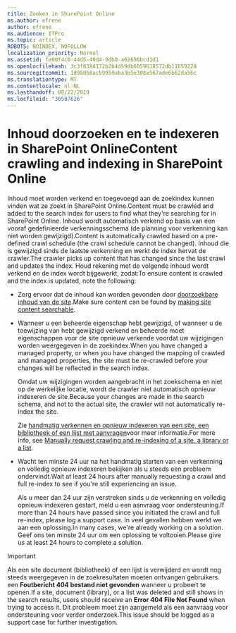 ```yaml
---
title: Zoeken in SharePoint Online
ms.author: efrene
author: efrene
ms.audience: ITPro
ms.topic: article
ROBOTS: NOINDEX, NOFOLLOW
localization_priority: Normal
ms.assetid: fe00f4c0-44d5-49d4-9db0-a62698bcd1d1
ms.openlocfilehash: 3c3f6384172b2b4d59db6059618572db11059228
ms.sourcegitcommit: 1d98db8acb9959aba3b5e308a567ade6b62da56c
ms.translationtype: MT
ms.contentlocale: nl-NL
ms.lasthandoff: 08/22/2019
ms.locfileid: "36507626"
---
```

# <a name="content-crawling-and-indexing-in-sharepoint-online"></a><span data-ttu-id="a10b1-102">Inhoud doorzoeken en te indexeren in SharePoint Online</span><span class="sxs-lookup"><span data-stu-id="a10b1-102">Content crawling and indexing in SharePoint Online</span></span>

<span data-ttu-id="a10b1-103">Inhoud moet worden verkend en toegevoegd aan de zoekindex kunnen vinden wat ze zoekt in SharePoint Online.</span><span class="sxs-lookup"><span data-stu-id="a10b1-103">Content must be crawled and added to the search index for users to find what they're searching for in SharePoint Online.</span></span> <span data-ttu-id="a10b1-104">Inhoud wordt automatisch verkend op basis van een vooraf gedefinieerde verkenningsschema (de planning voor verkenning kan niet worden gewijzigd).</span><span class="sxs-lookup"><span data-stu-id="a10b1-104">Content is automatically crawled based on a pre-defined crawl schedule (the crawl schedule cannot be changed).</span></span> <span data-ttu-id="a10b1-105">Inhoud die is gewijzigd sinds de laatste verkenning en werkt de index hervat de crawler.</span><span class="sxs-lookup"><span data-stu-id="a10b1-105">The crawler picks up content that has changed since the last crawl and updates the index.</span></span> <span data-ttu-id="a10b1-106">Houd rekening met de volgende inhoud wordt verkend en de index wordt bijgewerkt, zodat:</span><span class="sxs-lookup"><span data-stu-id="a10b1-106">To ensure content is crawled and the index is updated, note the following:</span></span>

- <span data-ttu-id="a10b1-107">Zorg ervoor dat de inhoud kan worden gevonden door [doorzoekbare inhoud van de site](https://docs.microsoft.com/sharepoint/make-site-content-searchable).</span><span class="sxs-lookup"><span data-stu-id="a10b1-107">Make sure content can be found by [making site content searchable](https://docs.microsoft.com/sharepoint/make-site-content-searchable).</span></span>

- <span data-ttu-id="a10b1-108">Wanneer u een beheerde eigenschap hebt gewijzigd, of wanneer u de toewijzing van hebt gewijzigd verkend en beheerde moet eigenschappen voor de site opnieuw verkende voordat uw wijzigingen worden weergegeven in de zoekindex.</span><span class="sxs-lookup"><span data-stu-id="a10b1-108">When you have changed a managed property, or when you have changed the mapping of crawled and managed properties, the site must be re-crawled before your changes will be reflected in the search index.</span></span> 

    <span data-ttu-id="a10b1-109">Omdat uw wijzigingen worden aangebracht in het zoekschema en niet op de werkelijke locatie, wordt de crawler niet automatisch opnieuw indexeren de site.</span><span class="sxs-lookup"><span data-stu-id="a10b1-109">Because your changes are made in the search schema, and not to the actual site, the crawler will not automatically re-index the site.</span></span> 

    <span data-ttu-id="a10b1-110">Zie [handmatig verkennen en opnieuw indexeren van een site, een bibliotheek of een lijst met aanvragen](https://docs.microsoft.com/sharepoint/crawl-site-conten)voor meer informatie.</span><span class="sxs-lookup"><span data-stu-id="a10b1-110">For more info, see [Manually request crawling and re-indexing of a site, a library or a list](https://docs.microsoft.com/sharepoint/crawl-site-conten).</span></span>

- <span data-ttu-id="a10b1-111">Wacht ten minste 24 uur na het handmatig starten van een verkenning en volledig opnieuw indexeren bekijken als u steeds een probleem ondervindt.</span><span class="sxs-lookup"><span data-stu-id="a10b1-111">Wait at least 24 hours after manually requesting a crawl and full re-index to see if you're still experiencing an issue.</span></span> 

    <span data-ttu-id="a10b1-112">Als u meer dan 24 uur zijn verstreken sinds u de verkenning en volledig opnieuw indexeren gestart, meld u een aanvraag voor ondersteuning.</span><span class="sxs-lookup"><span data-stu-id="a10b1-112">If more than 24 hours have passed since you initiated the crawl and full re-index, please log a support case.</span></span> <span data-ttu-id="a10b1-113">In veel gevallen hebben werkt we aan een oplossing.</span><span class="sxs-lookup"><span data-stu-id="a10b1-113">In many cases, we're already working on a solution.</span></span> <span data-ttu-id="a10b1-114">Geef ons ten minste 24 uur om een oplossing te voltooien.</span><span class="sxs-lookup"><span data-stu-id="a10b1-114">Please give us at least 24 hours to complete a solution.</span></span>

> [!IMPORTANT]
> <span data-ttu-id="a10b1-115">Als een site document (bibliotheek) of een lijst is verwijderd en wordt nog steeds weergegeven in de zoekresultaten moeten ontvangen gebruikers een **Foutbericht 404 bestand niet gevonden** wanneer u probeert te openen.</span><span class="sxs-lookup"><span data-stu-id="a10b1-115">If a site, document (library), or a list was deleted and still shows in the search results, users should receive an **Error 404 File Not Found** when trying to access it.</span></span> <span data-ttu-id="a10b1-116">Dit probleem moet zijn aangemeld als een aanvraag voor ondersteuning voor verder onderzoek.</span><span class="sxs-lookup"><span data-stu-id="a10b1-116">This issue should be logged as a support case for further investigation.</span></span> 



